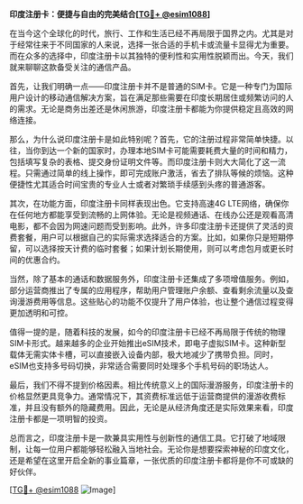 **印度注册卡：便捷与自由的完美结合[[TG💪+ @esim1088](https://t.me/s/esim1088)]**

在当今这个全球化的时代，旅行、工作和生活已经不再局限于国界之内。尤其是对于经常往来于不同国家的人来说，选择一张合适的手机卡或流量卡显得尤为重要。而在众多的选择中，印度注册卡以其独特的便利性和实用性脱颖而出。今天，我们就来聊聊这款备受关注的通信产品。

首先，让我们明确一点——印度注册卡并不是普通的SIM卡。它是一种专门为国际用户设计的移动通信解决方案，旨在满足那些需要在印度长期居住或频繁访问的人的需求。无论是商务出差还是休闲旅游，印度注册卡都能为你提供稳定且高效的网络连接。

那么，为什么说印度注册卡是如此特别呢？首先，它的注册过程非常简单快捷。以往，当你到达一个新的国家时，办理本地SIM卡可能需要耗费大量的时间和精力，包括填写复杂的表格、提交身份证明文件等。而印度注册卡则大大简化了这一流程。只需通过简单的线上操作，即可完成账户激活，省去了排队等候的烦恼。这种便捷性尤其适合时间宝贵的专业人士或者对繁琐手续感到头疼的普通游客。

其次，在功能方面，印度注册卡同样表现出色。它支持高速4G LTE网络，确保你在任何地方都能享受到流畅的上网体验。无论是视频通话、在线办公还是观看高清电影，都不会因为网速问题而受到影响。此外，许多印度注册卡还提供了灵活的资费套餐，用户可以根据自己的实际需求选择适合的方案。比如，如果你只是短期停留，可以选择按天计费的临时套餐；如果计划长期使用，则可以考虑包月或更长时间的优惠合约。

当然，除了基本的通话和数据服务外，印度注册卡还集成了多项增值服务。例如，部分运营商推出了专属的应用程序，帮助用户管理账户余额、查看剩余流量以及查询漫游费用等信息。这些贴心的功能不仅提升了用户体验，也让整个通信过程变得更加透明和可控。

值得一提的是，随着科技的发展，如今的印度注册卡已经不再局限于传统的物理SIM卡形式。越来越多的企业开始推出eSIM技术，即电子虚拟SIM卡。这种新型载体无需实体卡槽，可以直接嵌入设备内部，极大地减少了携带负担。同时，eSIM也支持多号码切换，非常适合需要同时处理多个手机号码的职场达人。

最后，我们不得不提到价格因素。相比传统意义上的国际漫游服务，印度注册卡的价格显然更具竞争力。通常情况下，其资费标准远低于运营商提供的漫游收费标准，并且没有额外的隐藏费用。因此，无论是从经济角度还是实际效果来看，印度注册卡都是一项明智的投资。

总而言之，印度注册卡是一款兼具实用性与创新性的通信工具。它打破了地域限制，让每一位用户都能够轻松融入当地社会。无论你是想要探索神秘的印度文化，还是希望在这里开启全新的事业篇章，一张优质的印度注册卡都将是你不可或缺的好伙伴。

[[TG💪+ @esim1088](https://t.me/s/esim1088) ![Image](https://i.postimg.cc/4NQfJmqS/Snipaste-2025-05-13-00-14-12.png)]